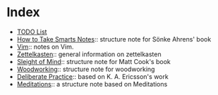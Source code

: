 # Index

- [TODO List](todo.md)
- [How to Take Smarts Notes](202012111940.md):: structure note for Sönke Ahrens' book
- [Vim](202012121047.md):: notes on Vim.
- [Zettelkasten](202012141801.md):: general information on zettelkasten
- [Sleight of Mind](202012271118.md):: structure note for Matt Cook's book
- [Woodworking](202012272128.md):: structure note for woodworking
- [Deliberate Practice](202101101242.md):: based on K. A. Ericsson's work
- [Meditations](202101131017.md):: a structure note based on Meditations
